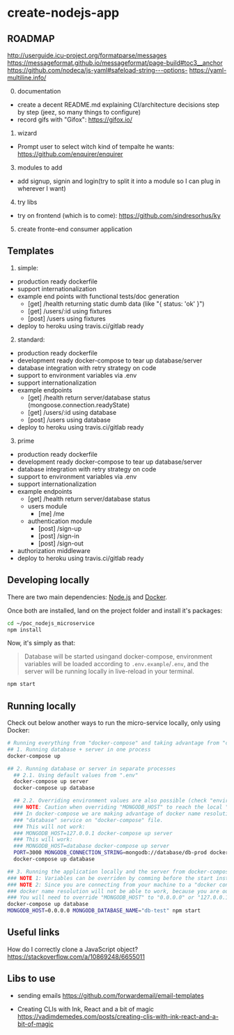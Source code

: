 # create-nodejs-app

## ROADMAP

http://userguide.icu-project.org/formatparse/messages
https://messageformat.github.io/messageformat/page-build#toc3__anchor
https://github.com/nodeca/js-yaml#safeload-string---options-
https://yaml-multiline.info/

0. documentation
  - create a decent README.md explaining CI/architecture decisions step by step (jeez, so many things to configure)
  - record gifs with "Gifox": https://gifox.io/
1. wizard
  - Prompt user to select witch kind of tempalte he wants: https://github.com/enquirer/enquirer
3. modules to add
  - add signup, signin and login(try to split it into a module so I can plug in wherever I want)
4. try libs
  - try on frontend (which is to come): https://github.com/sindresorhus/ky
5. create fronte-end consumer application


## Templates

1. simple:
  * production ready dockerfile
  * support internationalization
  * example end points with functional tests/doc generation
    * [get] /health returning static dumb data (like "{ status: 'ok' }")
    * [get] /users/:id using fixtures
    * [post] /users using fixtures
  * deploy to heroku using travis.ci/gitlab ready
2. standard:
  * production ready dockerfile
  * development ready docker-compose to tear up database/server
  * database integration with retry strategy on code
  * support to environment variables via .env
  * support internationalization
  * example endpoints
    * [get] /health return server/database status (mongoose.connection.readyState)
    * [get] /users/:id using database
    * [post] /users using database
  * deploy to heroku using travis.ci/gitlab ready
3. prime
  * production ready dockerfile
  * development ready docker-compose to tear up database/server
  * database integration with retry strategy on code
  * support to environment variables via .env
  * support internationalization
  * example endpoints
    * [get] /health return server/database status
    * users module
      * [me] /me
    * authentication module
      * [post] /sign-up
      * [post] /sign-in
      * [post] /sign-out
  * authorization middleware
  * deploy to heroku using travis.ci/gitlab ready

## Developing locally

There are two main dependencies: [Node.js](https://github.com/nvm-sh/nvm) and [Docker](https://docs.docker.com/get-docker/).

Once both are installed, land on the project folder and install it's packages:

```sh
cd ~/poc_nodejs_microservice
npm install
```

Now, it's simply as that:

> Database will be started usingand docker-compose, environment variables will be loaded
> according to `.env.example`/`.env`, and the server will be running locally in live-reload in your terminal.

```sh
npm start
```

## Running locally

Check out below another ways to run the micro-service locally, only using Docker:

```sh
# Running everything from "docker-compose" and taking advantage from "container name resolution":
## 1. Running database + server in one process
docker-compose up

## 2. Running database or server in separate processes
  ## 2.1. Using default values from ".env"
  docker-compose up server
  docker-compose up database

  ## 2.2. Overriding environment values are also possible (check "environments" under "docker-compose.yml")
  ### NOTE: Caution when overriding "MONGODB_HOST" to reach the local "database" container.
  ### In docker-compose we are making advantage of docker name resolution to connect to the database, set as
  ### "database" service on "docker-compose" file.
  ### This will not work:
  ### MONGODB_HOST=127.0.0.1 docker-compose up server
  ### This will work:
  ### MONGODB_HOST=database docker-compose up server
  PORT=3000 MONGODB_CONNECTION_STRING=mongodb://database/db-prod docker-compose up server
  docker-compose up database

## 3. Running the application locally and the server from docker-compose
### NOTE 1: Variables can be overriden by comming before the start instruction.
### NOTE 2: Since you are connecting from your machine to a "docker container", the
### docker name resolution will not be able to work, because you are outside of its network.
### You will need to override "MONGODB_HOST" to "0.0.0.0" or "127.0.0.1" to be able to connect to it.
docker-compose up database
MONGODB_HOST=0.0.0.0 MONGODB_DATABASE_NAME="db-test" npm start
```

## Useful links

How do I correctly clone a JavaScript object?
https://stackoverflow.com/a/10869248/6655011

## Libs to use

- sending emails
https://github.com/forwardemail/email-templates

- Creating CLIs with Ink, React and a bit of magic
https://vadimdemedes.com/posts/creating-clis-with-ink-react-and-a-bit-of-magic
